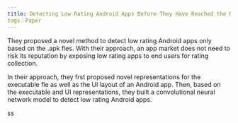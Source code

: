```yaml
---
title: Detecting Low Rating Android Apps Before They Have Reached the Market
tags：Paper
---
```


They proposed a novel method to detect low rating Android apps only based on the .apk fles. With their approach, an app market does not need to risk its reputation by exposing low rating apps to end users for rating collection.

In their approach, they frst proposed novel representations for the executable fle as well as the UI layout of an Android app. Then, based on the executable and UI representations, they built a convolutional neural network model to detect low rating Android apps.



ss